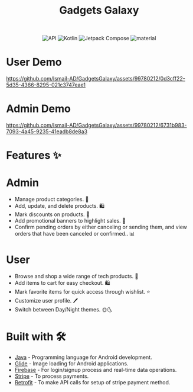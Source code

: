 <h1 align="center">Gadgets Galaxy</h1>
</br>
<p align="center">
  <img alt="API" src="https://img.shields.io/badge/Api%2021+-50f270?logo=android&logoColor=black&style=for-the-badge"/></a>
  <img alt="Kotlin" src="https://img.shields.io/badge/Kotlin-a503fc?logo=kotlin&logoColor=white&style=for-the-badge"/></a>
  <img alt="Jetpack Compose" src="https://img.shields.io/static/v1?style=for-the-badge&message=Jetpack+Compose&color=4285F4&logo=Jetpack+Compose&logoColor=FFFFFF&label="/></a> 
  <img alt="material" src="https://custom-icon-badges.demolab.com/badge/material%20you-lightblue?style=for-the-badge&logoColor=333&logo=material-you"/></a>
  </br>
  </p>

# User Demo
https://github.com/Ismail-AD/GadgetsGalaxy/assets/99780212/0d3cff22-5d35-4366-8295-021c3747eae1    

# Admin Demo
https://github.com/Ismail-AD/GadgetsGalaxy/assets/99780212/6731b983-7093-4a45-9235-41eadb8de8a3

# Features ✨

# Admin
- Manage product categories. 📂<br>
- Add, update, and delete products. 🛍️<br>
- Mark discounts on products. 💸<br>
- Add promotional banners to highlight sales. 📢<br>
- Confirm pending orders by either canceling or sending them, and view orders that have been canceled or confirmed.. 📊<br>

# User 
- Browse and shop a wide range of tech products. 🛒<br>
- Add items to cart for easy checkout. 🛍️<br>
- Mark favorite items for quick access through wishlist. ⭐<br>
- Customize user profile. 🖊️<br>
- Switch between Day/Night themes. 🌞🌜<br>

# Built with 🛠

- [Java](https://www.w3schools.com/java/java_intro.asp) - Programming language for Android development.
- [Glide](https://github.com/bumptech/glide) - Image loading for Android applications.
- [Firebase](https://firebase.google.com/) - For login/signup process and real-time data operations.
- [Stripe](https://stripe.com/) - To process payments.
- [Retrofit](https://square.github.io/retrofit/) - To make API calls for setup of stripe payment method.
